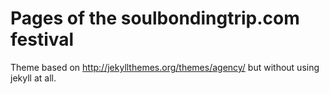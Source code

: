 # Pages of the soulbondingtrip.com festival 

Theme based on http://jekyllthemes.org/themes/agency/ but without using jekyll at all.
